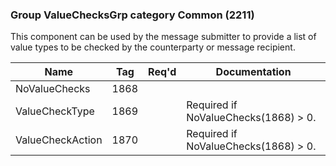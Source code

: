 ### Group ValueChecksGrp category Common (2211)

This component can be used by the message submitter to provide a list of value types to be checked by the counterparty or message recipient.

| Name             | Tag  | Req'd | Documentation                        |
|------------------|------|----------|--------------------------------------|
| NoValueChecks    | 1868 |       |                                      |
| ValueCheckType   | 1869 |       | Required if NoValueChecks(1868) > 0. |
| ValueCheckAction | 1870 |       | Required if NoValueChecks(1868) > 0. |
